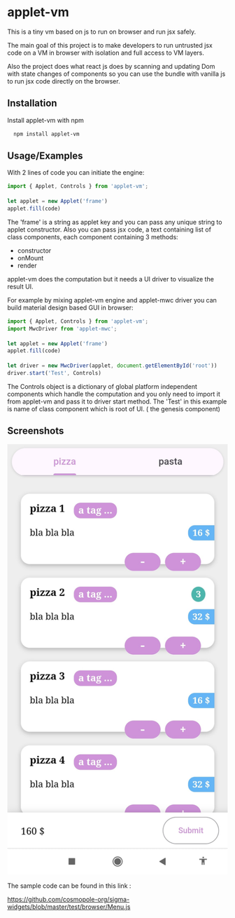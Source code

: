 
# applet-vm

This is a tiny vm based on js to run on browser and run jsx safely.


The main goal of this project is to make developers to run untrusted jsx code on a VM in browser with isolation and full access to VM layers.

Also the project does what react js does by scanning and updating Dom with state changes of components so you can use the bundle with vanilla js to run jsx code directly on the browser.
## Installation

Install applet-vm with npm

```bash
  npm install applet-vm
```
    
## Usage/Examples

With 2 lines of code you can initiate the engine:

```JavaScript
import { Applet, Controls } from 'applet-vm';

let applet = new Applet('frame')
applet.fill(code)
```
The 'frame' is a string as applet key and you can pass any unique string to applet constructor. Also you can pass jsx code, a text containing list of class components, each component containing 3 methods:
  - constructor
  - onMount
  - render

applet-vm does the computation but it needs a UI driver to visualize the result UI.

For example by mixing applet-vm engine and applet-mwc driver you can build material design based GUI in browser:

```JavaScript
import { Applet, Controls } from 'applet-vm';
import MwcDriver from 'applet-mwc';

let applet = new Applet('frame')
applet.fill(code)

let driver = new MwcDriver(applet, document.getElementById('root'))
driver.start('Test', Controls)
```
The Controls object is a dictionary of global platform independent components which handle the computation and you only need to import it from applet-vm and pass it to driver start method.
The 'Test' in this example is name of class component which is root of UI. ( the genesis component)

## Screenshots

![sample1](https://raw.githubusercontent.com/cosmopole-org/sigma-widgets/master/Screenshot_2023-10-12-20-00-43-763_com.android.chrome~2.jpg)

The sample code can be found in this link :

https://github.com/cosmopole-org/sigma-widgets/blob/master/test/browser/Menu.js
